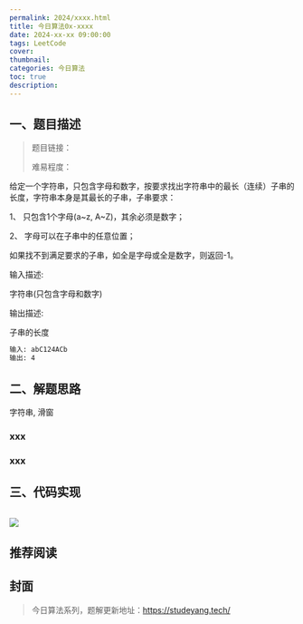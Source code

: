 ```yaml
---
permalink: 2024/xxxx.html
title: 今日算法0x-xxxx
date: 2024-xx-xx 09:00:00
tags: LeetCode
cover: 
thumbnail: 
categories: 今日算法
toc: true
description: 
---
```


## 一、题目描述

> 题目链接：
>
> 难易程度：

给定一个字符串，只包含字母和数字，按要求找出字符串中的最长（连续）子串的长度，<span>字符串本身是其最长的子串</span>，子串要求：

1、 只包含1个字母(a~z, A~Z)，其余必须是数字； 

2、 字母可以在子串中的任意位置；

如果找不到满足要求的子串，如全是字母或全是数字，则返回-1。

输入描述:

字符串(只包含字母和数字)

输出描述:

子串的长度

```html
输入: abC124ACb
输出: 4
```

<!-- more -->

## 二、解题思路

字符串, 滑窗

### xxx



### xxx



## 三、代码实现


```java

```

![](https://technotes.oss-cn-shenzhen.aliyuncs.com/2023/202303052135542.gif)

## 推荐阅读



## 封面



> 今日算法系列，题解更新地址：https://studeyang.tech/

